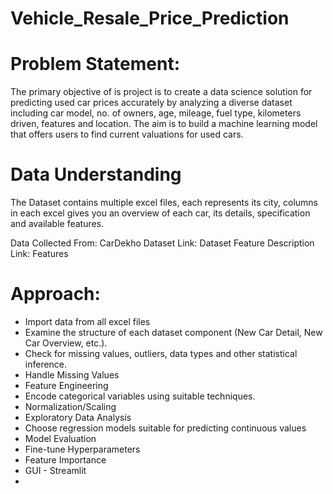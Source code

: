 # Vehicle_Resale_Price_Prediction

# Problem Statement:
The primary objective of is project is to create a data science solution for predicting used car prices accurately by analyzing a diverse dataset including car model, no. of owners, age, mileage, fuel type, kilometers driven, features and location. The aim is to build a machine learning model that offers users to find current valuations for used cars.

# Data Understanding
The Dataset contains multiple excel files, each represents its city, columns in each excel gives you an overview of each car, its details, specification and available features.

Data Collected From: CarDekho
Dataset Link: Dataset
Feature Description Link: Features

# Approach:
- Import data from all excel files
- Examine the structure of each dataset component (New Car Detail, New Car Overview, etc.).
- Check for missing values, outliers, data types and other statistical inference.
- Handle Missing Values
- Feature Engineering
- Encode categorical variables using suitable techniques.
- Normalization/Scaling
- Exploratory Data Analysis
- Choose regression models suitable for predicting continuous values
- Model Evaluation
- Fine-tune Hyperparameters
- Feature Importance
- GUI - Streamlit
-
